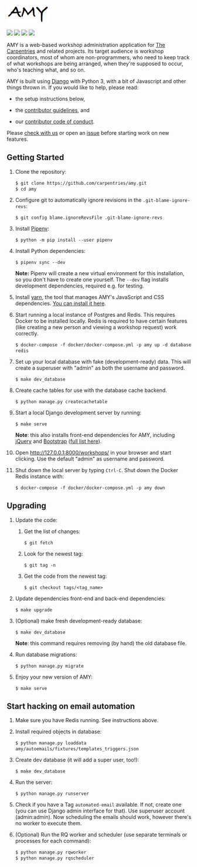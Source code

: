 ![](amy/static/amy-logo.png)

![](https://travis-ci.com/carpentries/amy.svg?branch=main)
[![](https://img.shields.io/badge/python-3.7+-blue.svg)](https://www.python.org/downloads/)
[![](https://img.shields.io/badge/django-2.2+-blue.svg)](https://www.djangoproject.com/)
[![](https://img.shields.io/badge/license-MIT-lightgrey.svg)](LICENSE.md)

AMY is a web-based workshop administration application for [The Carpentries][tc]
and related projects.  Its target audience is workshop
coordinators, most of whom are non-programmers, who need to keep track
of what workshops are being arranged, when they're supposed to occur,
who's teaching what, and so on.

AMY is built using [Django][django] with Python 3, with a bit of Javascript and
other things thrown in.  If you would like to help, please read:

*   the setup instructions below,

*   the [contributor guidelines](.github/CONTRIBUTING.md), and

*   our [contributor code of conduct](.github/CODE_OF_CONDUCT.md).

Please [check with us][contact-address] or open an [issue][issues]
before starting work on new features.

## Getting Started

1.  Clone the repository:

    ~~~
    $ git clone https://github.com/carpentries/amy.git
    $ cd amy
    ~~~

1.  Configure git to automatically ignore revisions in the `.git-blame-ignore-revs`:

    ~~~
    $ git config blame.ignoreRevsFile .git-blame-ignore-revs
    ~~~

1.  Install [Pipenv](https://pipenv.pypa.io/en/latest/):

    ~~~
    $ python -m pip install --user pipenv
    ~~~

1.  Install Python dependencies:

    ~~~
    $ pipenv sync --dev
    ~~~

    **Note:**
    Pipenv will create a new virtual environment for this installation, so you don't
    have to create one yourself.
    The `--dev` flag installs development dependencies, required e.g. for testing.

1.  Install [yarn][yarn], the tool that manages AMY's JavaScript and CSS dependencies. [You can install it here][yarn].

1. Start running a local instance of Postgres and Redis. This requires Docker to be installed locally.  Redis is required to have certain features (like creating a new person and viewing a workshop request) work correctly.

    ~~~
    $ docker-compose -f docker/docker-compose.yml -p amy up -d database redis
    ~~~

1.  Set up your local database with fake (development-ready) data.  This will create a superuser with "admin" as both the username and password.

    ~~~
    $ make dev_database
    ~~~

1. Create cache tables for use with the database cache backend.

    ~~~
    $ python manage.py createcachetable
    ~~~

1.  Start a local Django development server by running:

    ~~~
    $ make serve
    ~~~

    **Note**:  this also installs front-end dependencies for AMY, including [jQuery][jquery] and [Bootstrap][bootstrap] ([full list here](https://github.com/carpentries/amy/blob/develop/package.json)).

1.  Open <http://127.0.0.1:8000/workshops/> in your browser and start clicking. Use the default "admin" as username and password.


1. Shut down the local server by typing `Ctrl-C`.  Shut down the Docker Redis instance with:

    ~~~
    $ docker-compose -f docker/docker-compose.yml -p amy down
    ~~~

## Upgrading

1.  Update the code:

    1.  Get the list of changes:

        ~~~
        $ git fetch
        ~~~

    1.  Look for the newest tag:

        ~~~~
        $ git tag -n
        ~~~~

    1.  Get the code from the newest tag:

        ~~~~
        $ git checkout tags/<tag_name>
        ~~~~

1.  Update dependencies front-end and back-end dependencies:

    ~~~
    $ make upgrade
    ~~~

1.  (Optional) make fresh development-ready database:

    ~~~
    $ make dev_database
    ~~~

    **Note**:  this command requires removing (by hand) the old database file.

1.  Run database migrations:

    ~~~~
    $ python manage.py migrate
    ~~~~

1.  Enjoy your new version of AMY:

    ~~~
    $ make serve
    ~~~


## Start hacking on email automation

1. Make sure you have Redis running. See instructions above.

1. Install required objects in database:

    ~~~
    $ python manage.py loaddata amy/autoemails/fixtures/templates_triggers.json
    ~~~

1. Create dev database (it will add a super user, too!):

    ~~~
    $ make dev_database
    ~~~

1. Run the server:

    ~~~
    $ python manage.py runserver
    ~~~

1. Check if you have a Tag `automated-email` available. If not, create one (you can use
   Django admin interface for that). Use superuser account (admin:admin). Now scheduling
   the emails should work, however there's no worker to execute them.

1. (Optional) Run the RQ worker and scheduler (use separate terminals or processes for
   each command):

    ~~~
    $ python manage.py rqworker
    $ python manage.py rqscheduler
    ~~~


[bootstrap]: https://getbootstrap.com/
[contact-address]: mailto:team@carpentries.org
[django]: https://www.djangoproject.com
[jquery]: https://jquery.com/
[issues]: https://github.com/carpentries/amy/issues
[tc]: https://carpentries.org/
[virtualenv]: https://virtualenv.pypa.io/en/latest/userguide.html
[venv]: https://docs.python.org/3/library/venv.html
[yarn]: https://yarnpkg.com/lang/en/docs/install
